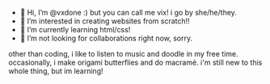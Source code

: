- 👋 Hi, I’m @vxdone :) but you can call me vix! i go by she/he/they. 
- 👀 I’m interested in creating websites from scratch!!
- 🌱 I’m currently learning html/css!
- 💞️ I’m not looking for collaborations right now, sorry.

other than coding, i like to listen to music and doodle in my free time. occasionally, i make origami butterflies and do macramé. i'm still new to this whole thing, but im learning!

<!---
vxdone/vxdone is a ✨ special ✨ repository because its `README.md` (this file) appears on your GitHub profile.
You can click the Preview link to take a look at your changes.
--->
